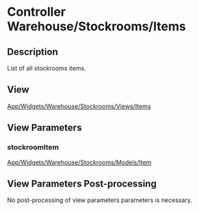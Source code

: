 # Controller Warehouse/Stockrooms/Items

## Description

List of all stockrooms items.

## View

[App/Widgets/Warehouse/Stockrooms/Views/Items](../Views/Items.md)

## View Parameters

### stockroomItem
[App/Widgets/Warehouse/Stockrooms/Models/Item](../Models/Item.md)

## View Parameters Post-processing

No post-processing of view parameters parameters is necessary.
